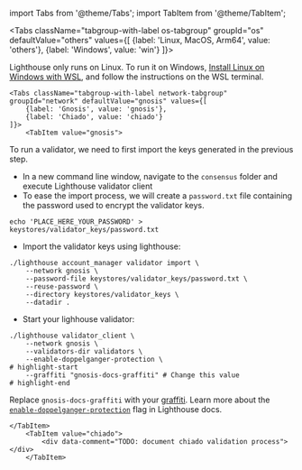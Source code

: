 import Tabs from '@theme/Tabs';
import TabItem from '@theme/TabItem';


<Tabs className="tabgroup-with-label os-tabgroup" groupId="os" defaultValue="others" values={[
    {label: 'Linux, MacOS, Arm64', value: 'others'},
    {label: 'Windows', value: 'win'}
]}>
    <TabItem value="win">
        <div class="admonition admonition-info alert alert--info"><div class="admonition-content">
        Lighthouse only runs on Linux. To run it on Windows, <a href="https://learn.microsoft.com/en-us/windows/wsl/install" target="_blank">Install Linux on Windows with WSL</a>, and follow the instructions on the WSL terminal.
        </div></div>
    </TabItem>
</Tabs>

```mdx-code-block
<Tabs className="tabgroup-with-label network-tabgroup" groupId="network" defaultValue="gnosis" values={[
    {label: 'Gnosis', value: 'gnosis'},
    {label: 'Chiado', value: 'chiado'}
]}>
    <TabItem value="gnosis">
```
To run a validator, we need to first import the keys generated in the previous step.

* In a new command line window, navigate to the `consensus` folder and execute Lighthouse validator client
* To ease the import process, we will create a `password.txt` file containing the password used to encrypt the validator keys.

```shell   
echo 'PLACE_HERE_YOUR_PASSWORD' > keystores/validator_keys/password.txt
```
    
* Import the validator keys using lighthouse:

```shell
./lighthouse account_manager validator import \
    --network gnosis \
    --password-file keystores/validator_keys/password.txt \
    --reuse-password \
    --directory keystores/validator_keys \
    --datadir .
```
    
* Start your lighhouse validator:

```shell
./lighthouse validator_client \
    --network gnosis \
    --validators-dir validators \
    --enable-doppelganger-protection \
# highlight-start
    --graffiti "gnosis-docs-graffiti" # Change this value 
# highlight-end
```
    
Replace `gnosis-docs-graffiti` with your [graffiti](https://lighthouse-book.sigmaprime.io/graffiti.html). Learn more about the [`enable-doppelganger-protection`](https://lighthouse-book.sigmaprime.io/validator-doppelganger.html) flag in Lighthouse docs.


```mdx-code-block
</TabItem>
    <TabItem value="chiado">
        <div data-comment="TODO: document chiado validation process"></div>
    </TabItem>
```
       
</Tabs>
